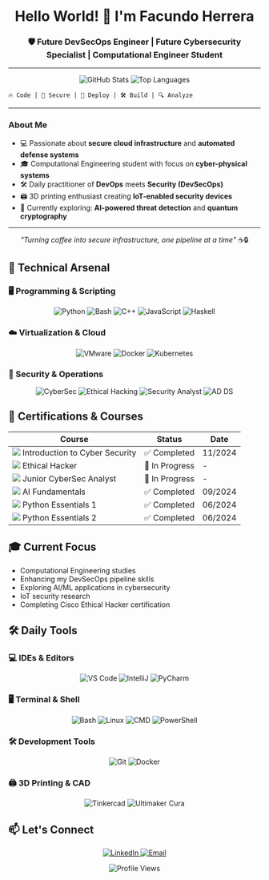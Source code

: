 <div align="center">
  
# Hello World! 👋 I'm Facundo Herrera

### 🛡️ **Future DevSecOps Engineer | Future Cybersecurity Specialist | Computational Engineer Student**
---
</div>
<div align="center">
  <img src="https://github-readme-stats.vercel.app/api?username=FacuHerreraIC&show_icons=true&theme=dark&hide_border=true" alt="GitHub Stats"/>
  <img src="https://github-readme-stats.vercel.app/api/top-langs/?username=FacuHerreraIC&layout=compact&theme=dark&hide_border=true" alt="Top Languages"/>
</div
---

<div align="center">
  
`🔥 Code | 🔐 Secure | 🚀 Deploy | 🛠️ Build | 🔍 Analyze`

</div>

---

### **About Me**
- 💻 Passionate about **secure cloud infrastructure** and **automated defense systems**
- 🎓 Computational Engineering student with focus on **cyber-physical systems**
- 🛠️ Daily practitioner of **DevOps** meets **Security (DevSecOps)**
- 🖨️ 3D printing enthusiast creating **IoT-enabled security devices**
- 🔭 Currently exploring: **AI-powered threat detection** and **quantum cryptography**

---

<div align="center">
  
_"Turning coffee into secure infrastructure, one pipeline at a time"_ ☕🔒

</div>

## 🔧 Technical Arsenal

### 🖥️ Programming & Scripting
<p align="center">
  <img src="https://img.shields.io/badge/Python-3776AB?style=for-the-badge&logo=python&logoColor=white" alt="Python"/>
  <img src="https://img.shields.io/badge/Bash-4EAA25?style=for-the-badge&logo=gnu-bash&logoColor=white" alt="Bash"/>
  <img src="https://img.shields.io/badge/C++-00599C?style=for-the-badge&logo=c%2B%2B&logoColor=white" alt="C++"/>
  <img src="https://img.shields.io/badge/JavaScript-F7DF1E?style=for-the-badge&logo=javascript&logoColor=black" alt="JavaScript"/>
  <img src="https://img.shields.io/badge/Haskell-5D4F85?style=for-the-badge&logo=haskell&logoColor=white" alt="Haskell"/>
</p>

### ☁️ Virtualization & Cloud
<p align="center">
  <img src="https://img.shields.io/badge/VMware-607078?style=for-the-badge&logo=vmware&logoColor=white" alt="VMware"/>
  <img src="https://img.shields.io/badge/Docker-2496ED?style=for-the-badge&logo=docker&logoColor=white" alt="Docker"/>
  <img src="https://img.shields.io/badge/Kubernetes-326CE5?style=for-the-badge&logo=kubernetes&logoColor=white" alt="Kubernetes"/>
</p>

### 🔐 Security & Operations
<p align="center">
  <img src="https://img.shields.io/badge/Cyber_Security-4EAA25?style=for-the-badge&logo=cybersecurity&logoColor=white" alt="CyberSec"/>
  <img src="https://img.shields.io/badge/Ethical_Hacking-FF6B00?style=for-the-badge&logo=keybase&logoColor=white" alt="Ethical Hacking"/>
  <img src="https://img.shields.io/badge/Security_Analyst-0078D7?style=for-the-badge&logo=guardian&logoColor=white" alt="Security Analyst"/>
  <img src="https://img.shields.io/badge/AD_DS-5D5D5D?style=for-the-badge&logo=microsoft&logoColor=white" alt="AD DS"/>
</p>

## 📜 Certifications & Courses

<div align="center">

| Course | Status | Date |
|--------|--------|------|
| <img src="https://img.shields.io/badge/CISCO-1BA0D7?style=flat-square&logo=cisco&logoColor=white"/> Introduction to Cyber Security | ✅ Completed | 11/2024 |
| <img src="https://img.shields.io/badge/CISCO-1BA0D7?style=flat-square&logo=cisco&logoColor=white"/> Ethical Hacker | 🚧 In Progress | - |
| <img src="https://img.shields.io/badge/CISCO-1BA0D7?style=flat-square&logo=cisco&logoColor=white"/> Junior CyberSec Analyst | 🚧 In Progress | - |
| <img src="https://img.shields.io/badge/IBM-052FAD?style=flat-square&logo=ibm&logoColor=white"/> AI Fundamentals | ✅ Completed | 09/2024 |
| <img src="https://img.shields.io/badge/CISCO-1BA0D7?style=flat-square&logo=cisco&logoColor=white"/> Python Essentials 1 | ✅ Completed | 06/2024 |
| <img src="https://img.shields.io/badge/CISCO-1BA0D7?style=flat-square&logo=cisco&logoColor=white"/> Python Essentials 2 | ✅ Completed | 06/2024 |

</div>

## 🎓 Current Focus
- Computational Engineering studies
- Enhancing my DevSecOps pipeline skills
- Exploring AI/ML applications in cybersecurity
- IoT security research
- Completing Cisco Ethical Hacker certification

## 🛠️ Daily Tools

### 💻 IDEs & Editors
<p align="center">
  <img src="https://img.shields.io/badge/VS_Code-007ACC?style=for-the-badge&logo=visual-studio-code&logoColor=white" alt="VS Code"/>
  <img src="https://img.shields.io/badge/IntelliJ_IDEA-000000?style=for-the-badge&logo=intellij-idea&logoColor=white" alt="IntelliJ"/>
  <img src="https://img.shields.io/badge/PyCharm-000000?style=for-the-badge&logo=pycharm&logoColor=white" alt="PyCharm"/>
</p>

### 🖥️ Terminal & Shell
<p align="center">
  <img src="https://img.shields.io/badge/Bash-4EAA25?style=for-the-badge&logo=gnu-bash&logoColor=white" alt="Bash"/>
  <img src="https://img.shields.io/badge/Linux-FCC624?style=for-the-badge&logo=linux&logoColor=black" alt="Linux"/>
  <img src="https://img.shields.io/badge/CMD-4D4D4D?style=for-the-badge&logo=windows-terminal&logoColor=white" alt="CMD"/>
  <img src="https://img.shields.io/badge/PowerShell-5391FE?style=for-the-badge&logo=powershell&logoColor=white" alt="PowerShell"/>
</p>

### 🛠️ Development Tools
<p align="center">
  <img src="https://img.shields.io/badge/Git-F05032?style=for-the-badge&logo=git&logoColor=white" alt="Git"/>
  <img src="https://img.shields.io/badge/Docker-2496ED?style=for-the-badge&logo=docker&logoColor=white" alt="Docker"/>
</p>

### 🖨️ 3D Printing & CAD
<p align="center">
  <img src="https://img.shields.io/badge/Tinkercad-FF6F00?style=for-the-badge&logo=autodesk&logoColor=white" alt="Tinkercad"/>
  <img src="https://img.shields.io/badge/Ultimaker_Cura-00AAFF?style=for-the-badge&logo=ultimaker&logoColor=white" alt="Ultimaker Cura"/>
</p>

## 📫 Let's Connect
<p align="center">
  <a href="https://linkedin.com/in/facuherrerapythondev">
    <img src="https://img.shields.io/badge/LinkedIn-0077B5?style=for-the-badge&logo=linkedin&logoColor=white" alt="LinkedIn"/>
  </a>
  <a href="mailto:facundo.herrera@mi.unc.edu.ar">
    <img src="https://img.shields.io/badge/Email-D14836?style=for-the-badge&logo=gmail&logoColor=white" alt="Email"/>
  </a>
</p>

<div align="center">
  <img src="https://komarev.com/ghpvc/?username=FacuHerreraIC&label=Profile%20views&color=0e75b6&style=flat" alt="Profile Views"/>
</div>
